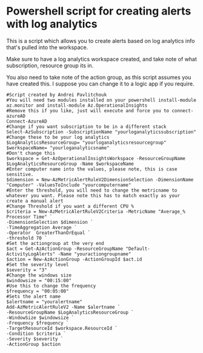 # Powershell script for creating alerts with log analytics

This is a script which allows you to create alerts based on log analytics info that's pulled into the workspace.

Make sure to have a log analytics workspace created, and take note of what subscription, resource group its in.

You also need to take note of the action group, as this script assumes you have created this. I suppose you can change it to a logic app if you require.


```
#Script created by Andrei Pavlitchouk
#You will need two modules installed on your powershell install-module az.monitor and install-module Az.OperationalInsights
#Remove this if you like, just will execute and force you to connect-azureAD
Connect-AzureAD
#Change if you want subscription to be in a different stack
Select-AzSubscription -SubscriptionName "yourloganalyticssubscription"
#Change these to be your log analytics
$LogAnalyticsResourceGroup= "yourloganalyticsresourcegroup"
$workspaceName= "yourloganalyticsname"
#Don't change this
$workspace = Get-AzOperationalInsightsWorkspace -ResourceGroupName $LogAnalyticsResourceGroup -Name $workspaceName
#Enter computer name into the values, please note, this is case sensitive.
$dimension = New-AzMetricAlertRuleV2DimensionSelection -DimensionName "Computer" -ValuesToInclude "yourcomputername" 
#Enter the threshold, you will need to change the metricname to whatever you want. Please note this has to match exactly as your create a manual alert
#Change Threshold if you want a different CPU %
$criteria = New-AzMetricAlertRuleV2Criteria -MetricName "Average_% Processor Time" `
-DimensionSelection $dimension `
-TimeAggregation Average `
-Operator  GreaterThanOrEqual `
-threshold 70 `
#Set the actiongroup at the very end
$act = Get-AzActionGroup -ResourceGroupName "Default-ActivityLogAlerts" -Name "youractiongroupname"
$action = New-AzActionGroup -ActionGroupId $act.id
#Set the severity level
$severity = "3"
#Change the windows size
$windowsize = "00:15:00"
#Use this to change the frequency
$frequency = "00:05:00"
#Sets the alert name
$alertname = "youralertname"
Add-AzMetricAlertRuleV2 -Name $alertname `
-ResourceGroupName $LogAnalyticsResourceGroup `
-WindowSize $windowsize `
-Frequency $frequency `
-TargetResourceId $workspace.ResourceId `
-Condition $criteria `
-Severity $severity `
-ActionGroup $action
```